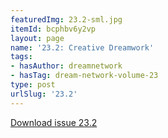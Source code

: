 ```yaml
---
featuredImg: 23.2-sml.jpg
itemId: bcphbv6y2vp
layout: page
name: '23.2: Creative Dreamwork'
tags:
- hasAuthor: dreamnetwork
- hasTag: dream-network-volume-23
type: post
urlSlug: '23.2'
---
```

<a href="../files/pdfs/Volume_23/23.2_creativity.pdf" download="">Download issue 23.2</a>